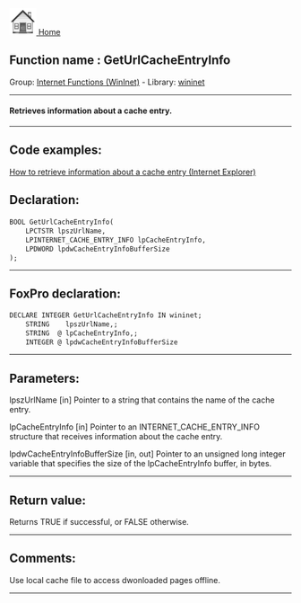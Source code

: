 [<img src="../../images/home.png"> Home ](https://github.com/VFPX/Win32API)  

## Function name : GetUrlCacheEntryInfo
Group: [Internet Functions (WinInet)](../../functions_group.md#Internet_Functions_(WinInet))  -  Library: [wininet](../../../libraries.md#wininet)  
***  


#### Retrieves information about a cache entry.
***  


## Code examples:
[How to retrieve information about a cache entry (Internet Explorer)](../../samples/sample_332.md)  

## Declaration:
```foxpro  
BOOL GetUrlCacheEntryInfo(
	LPCTSTR lpszUrlName,
	LPINTERNET_CACHE_ENTRY_INFO lpCacheEntryInfo,
	LPDWORD lpdwCacheEntryInfoBufferSize
);  
```  
***  


## FoxPro declaration:
```foxpro  
DECLARE INTEGER GetUrlCacheEntryInfo IN wininet;
	STRING    lpszUrlName,;
	STRING  @ lpCacheEntryInfo,;
	INTEGER @ lpdwCacheEntryInfoBufferSize  
```  
***  


## Parameters:
lpszUrlName
[in] Pointer to a string that contains the name of the cache entry.

lpCacheEntryInfo
[in] Pointer to an INTERNET_CACHE_ENTRY_INFO structure that receives information about the cache entry.

lpdwCacheEntryInfoBufferSize
[in, out] Pointer to an unsigned long integer variable that specifies the size of the lpCacheEntryInfo buffer, in bytes.   
***  


## Return value:
Returns TRUE if successful, or FALSE otherwise.  
***  


## Comments:
Use local cache file to access dwonloaded pages offline.  
  
***  

